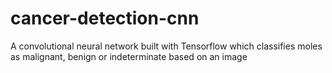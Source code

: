 # cancer-detection-cnn
A convolutional neural network built with Tensorflow which classifies moles as malignant, benign or indeterminate based on an image
